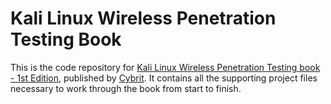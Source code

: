 # Kali Linux Wireless Penetration Testing Book
This is the code repository for [Kali Linux Wireless Penetration Testing book - 1st Edition](https://cybrit.ir/product/wireless-pentesting-book/), published by [Cybrit](https://cybrit.ir). It contains all the supporting project files necessary to work through the book from start to finish.

